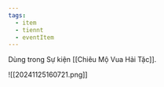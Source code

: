 ```yaml
---
tags:
  - item
  - tiennt
  - eventItem
---
```

Dùng trong Sự kiện [[Chiêu Mộ Vua Hải Tặc]].

![[20241125160721.png]]

